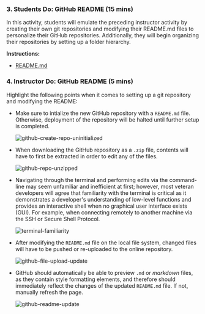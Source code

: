 ### 3. Students Do: GitHub README (15 mins)

In this activity, students will emulate the preceding instructor activity by creating their own git repositories and modifying their README.md files to personalize their GitHub repositories. Additionally, they will begin organizing their repositories by setting up a folder hierarchy. 

**Instructions:**

* [README.md](Activities/01-Stu_Refresher/README.md)

### 4. Instructor Do: GitHub README (5 mins)

Highlight the following points when it comes to setting up a git repository and modifying the README:

* Make sure to intialize the new GitHub repository with a `README.md` file. Otherwise, deployment of the repository will be halted until further setup is completed.

  ![github-create-repo-uninitialized](Images/github-create-repo-uninitialized.png)

* When downloading the GitHub repository as a `.zip` file, contents will have to first be extracted in order to edit any of the files.

  ![github-repo-unzipped](Images/github-repo-unzipped.png)

* Navigating through the terminal and performing edits via the command-line may seem unfamiliar and inefficient at first; however, most veteran developers will agree that familiarity with the terminal is critical as it demonstrates a developer's understanding of low-level functions and provides an interactive shell when no graphical user interface exists (GUI). For example, when connecting remotely to another machine via the SSH or Secure Shell Protocol.

  ![terminal-familiarity](Images/terminal-familiarity.png)

* After modifying the `README.md` file on the local file system, changed files will have to be pushed or re-uploaded to the online repository.

  ![github-file-upload-update](Images/github-file-upload-update.png)

* GitHub should automatically be able to preview `.md` or *markdown* files, as they contain style formatting elements, and therefore should immediately reflect the changes of the updated `README.md` file. If not, manually refresh the page.

  ![github-readme-update](Images/github-readme-update.png)
